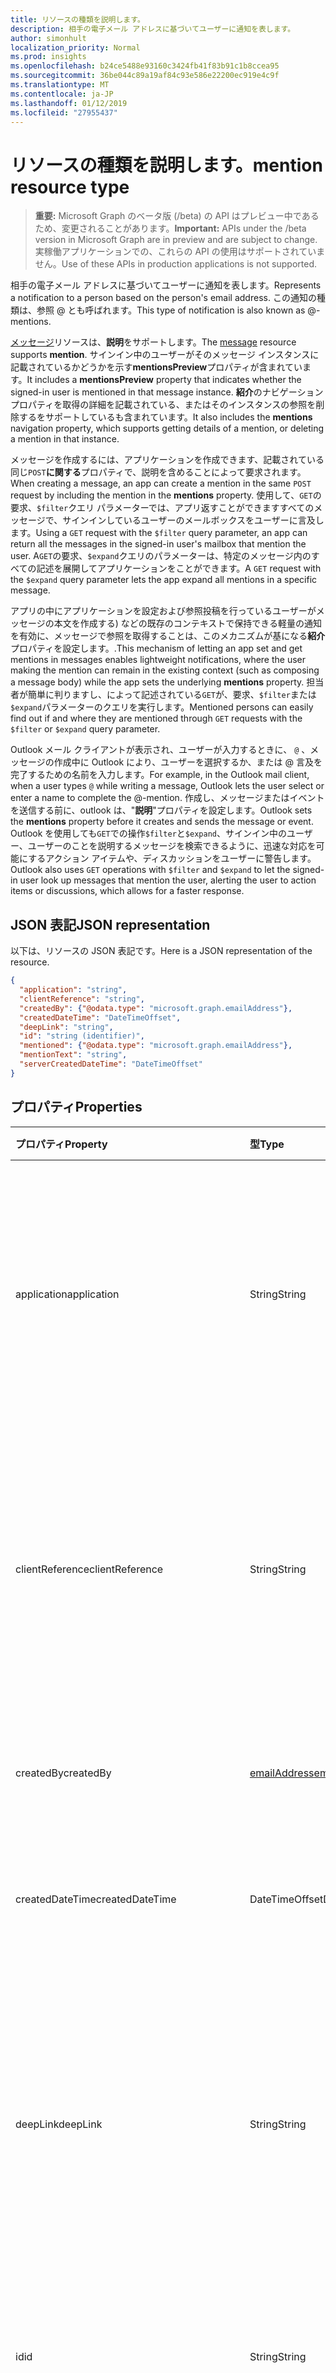 ```yaml
---
title: リソースの種類を説明します。
description: 相手の電子メール アドレスに基づいてユーザーに通知を表します。
author: simonhult
localization_priority: Normal
ms.prod: insights
ms.openlocfilehash: b24ce5488e93160c3424fb41f83b91c1b8ccea95
ms.sourcegitcommit: 36be044c89a19af84c93e586e22200ec919e4c9f
ms.translationtype: MT
ms.contentlocale: ja-JP
ms.lasthandoff: 01/12/2019
ms.locfileid: "27955437"
---
```

# <a name="mention-resource-type"></a><span data-ttu-id="8fb7a-103">リソースの種類を説明します。</span><span class="sxs-lookup"><span data-stu-id="8fb7a-103">mention resource type</span></span>

> <span data-ttu-id="8fb7a-104">**重要:** Microsoft Graph のベータ版 (/beta) の API はプレビュー中であるため、変更されることがあります。</span><span class="sxs-lookup"><span data-stu-id="8fb7a-104">**Important:** APIs under the /beta version in Microsoft Graph are in preview and are subject to change.</span></span> <span data-ttu-id="8fb7a-105">実稼働アプリケーションでの、これらの API の使用はサポートされていません。</span><span class="sxs-lookup"><span data-stu-id="8fb7a-105">Use of these APIs in production applications is not supported.</span></span>

<span data-ttu-id="8fb7a-106">相手の電子メール アドレスに基づいてユーザーに通知を表します。</span><span class="sxs-lookup"><span data-stu-id="8fb7a-106">Represents a notification to a person based on the person's email address.</span></span> <span data-ttu-id="8fb7a-107">この通知の種類は、参照 @ とも呼ばれます。</span><span class="sxs-lookup"><span data-stu-id="8fb7a-107">This type of notification is also known as @-mentions.</span></span>

<span data-ttu-id="8fb7a-108">[メッセージ](../resources/message.md)リソースは、**説明**をサポートします。</span><span class="sxs-lookup"><span data-stu-id="8fb7a-108">The [message](../resources/message.md) resource supports **mention**.</span></span> <span data-ttu-id="8fb7a-109">サインイン中のユーザーがそのメッセージ インスタンスに記載されているかどうかを示す**mentionsPreview**プロパティが含まれています。</span><span class="sxs-lookup"><span data-stu-id="8fb7a-109">It includes a **mentionsPreview** property that indicates whether the signed-in user is mentioned in that message instance.</span></span> <span data-ttu-id="8fb7a-110">**紹介**のナビゲーション プロパティを取得の詳細を記載されている、またはそのインスタンスの参照を削除するをサポートしているも含まれています。</span><span class="sxs-lookup"><span data-stu-id="8fb7a-110">It also includes the **mentions** navigation property, which supports getting details of a mention, or deleting a mention in that instance.</span></span>

<span data-ttu-id="8fb7a-111">メッセージを作成するには、アプリケーションを作成できます、記載されている同じ`POST`**に関する**プロパティで、説明を含めることによって要求されます。</span><span class="sxs-lookup"><span data-stu-id="8fb7a-111">When creating a message, an app can create a mention in the same `POST` request by including the mention in the **mentions** property.</span></span> <span data-ttu-id="8fb7a-112">使用して、`GET`の要求、`$filter`クエリ パラメーターでは、アプリ返すことができますすべてのメッセージで、サインインしているユーザーのメールボックスをユーザーに言及します。</span><span class="sxs-lookup"><span data-stu-id="8fb7a-112">Using a `GET` request with the `$filter` query parameter, an app can return all the messages in the signed-in user's mailbox that mention the user.</span></span> <span data-ttu-id="8fb7a-113">A`GET`の要求、`$expand`クエリのパラメーターは、特定のメッセージ内のすべての記述を展開してアプリケーションをことができます。</span><span class="sxs-lookup"><span data-stu-id="8fb7a-113">A `GET` request with the `$expand` query parameter lets the app expand all mentions in a specific message.</span></span>

<span data-ttu-id="8fb7a-114">アプリの中にアプリケーションを設定および参照投稿を行っているユーザーがメッセージの本文を作成する) などの既存のコンテキストで保持できる軽量の通知を有効に、メッセージで参照を取得することは、このメカニズムが基になる**紹介**プロパティを設定します。.</span><span class="sxs-lookup"><span data-stu-id="8fb7a-114">This mechanism of letting an app set and get mentions in messages enables lightweight notifications, where the user making the mention can remain in the existing context (such as composing a message body) while the app sets the underlying **mentions** property.</span></span> <span data-ttu-id="8fb7a-115">担当者が簡単に判りますし、によって記述されている`GET`が、要求、`$filter`または`$expand`パラメーターのクエリを実行します。</span><span class="sxs-lookup"><span data-stu-id="8fb7a-115">Mentioned persons can easily find out if and where they are mentioned through `GET` requests with the `$filter` or `$expand` query parameter.</span></span>  

<span data-ttu-id="8fb7a-116">Outlook メール クライアントが表示され、ユーザーが入力するときに、 `@` 、メッセージの作成中に Outlook により、ユーザーを選択するか、または @ 言及を完了するための名前を入力します。</span><span class="sxs-lookup"><span data-stu-id="8fb7a-116">For example, in the Outlook mail client, when a user types `@` while writing a message, Outlook lets the user select or enter a name to complete the @-mention.</span></span> <span data-ttu-id="8fb7a-117">作成し、メッセージまたはイベントを送信する前に、outlook は、"**説明**"プロパティを設定します。</span><span class="sxs-lookup"><span data-stu-id="8fb7a-117">Outlook sets the **mentions** property before it creates and sends the message or event.</span></span> <span data-ttu-id="8fb7a-118">Outlook を使用しても`GET`での操作`$filter`と`$expand`、サインイン中のユーザー、ユーザーのことを説明するメッセージを検索できるように、迅速な対応を可能にするアクション アイテムや、ディスカッションをユーザーに警告します。</span><span class="sxs-lookup"><span data-stu-id="8fb7a-118">Outlook also uses `GET` operations with `$filter` and `$expand` to let the signed-in user look up messages that mention the user, alerting the user to action items or discussions, which allows for a faster response.</span></span>


## <a name="json-representation"></a><span data-ttu-id="8fb7a-119">JSON 表記</span><span class="sxs-lookup"><span data-stu-id="8fb7a-119">JSON representation</span></span>

<span data-ttu-id="8fb7a-120">以下は、リソースの JSON 表記です。</span><span class="sxs-lookup"><span data-stu-id="8fb7a-120">Here is a JSON representation of the resource.</span></span>

<!-- {
  "blockType": "resource",
  "optionalProperties": [

  ],
  "@odata.type": "microsoft.graph.mention"
}-->

```json
{
  "application": "string",
  "clientReference": "string",
  "createdBy": {"@odata.type": "microsoft.graph.emailAddress"},
  "createdDateTime": "DateTimeOffset",
  "deepLink": "string",
  "id": "string (identifier)",
  "mentioned": {"@odata.type": "microsoft.graph.emailAddress"},
  "mentionText": "string",
  "serverCreatedDateTime": "DateTimeOffset"
}

```
## <a name="properties"></a><span data-ttu-id="8fb7a-121">プロパティ</span><span class="sxs-lookup"><span data-stu-id="8fb7a-121">Properties</span></span>
| <span data-ttu-id="8fb7a-122">プロパティ</span><span class="sxs-lookup"><span data-stu-id="8fb7a-122">Property</span></span>     | <span data-ttu-id="8fb7a-123">型</span><span class="sxs-lookup"><span data-stu-id="8fb7a-123">Type</span></span>   |<span data-ttu-id="8fb7a-124">説明</span><span class="sxs-lookup"><span data-stu-id="8fb7a-124">Description</span></span>|
|:---------------|:--------|:----------|
|<span data-ttu-id="8fb7a-125">application</span><span class="sxs-lookup"><span data-stu-id="8fb7a-125">application</span></span> | <span data-ttu-id="8fb7a-126">String</span><span class="sxs-lookup"><span data-stu-id="8fb7a-126">String</span></span> | <span data-ttu-id="8fb7a-127">参照投稿を作成するアプリケーションの名前。</span><span class="sxs-lookup"><span data-stu-id="8fb7a-127">The name of the application where the mention is created.</span></span> <span data-ttu-id="8fb7a-128">省略可能。</span><span class="sxs-lookup"><span data-stu-id="8fb7a-128">Optional.</span></span> <span data-ttu-id="8fb7a-129">使用され、**メッセージ**の場合は null ではありません。</span><span class="sxs-lookup"><span data-stu-id="8fb7a-129">Not used and defaulted as null for **message**.</span></span> |
|<span data-ttu-id="8fb7a-130">clientReference</span><span class="sxs-lookup"><span data-stu-id="8fb7a-130">clientReference</span></span> | <span data-ttu-id="8fb7a-131">String</span><span class="sxs-lookup"><span data-stu-id="8fb7a-131">String</span></span> | <span data-ttu-id="8fb7a-132">リソース インスタンスの親を表す一意の識別子です。</span><span class="sxs-lookup"><span data-stu-id="8fb7a-132">A unique identifier that represents a parent of the resource instance.</span></span> <span data-ttu-id="8fb7a-133">省略可能。</span><span class="sxs-lookup"><span data-stu-id="8fb7a-133">Optional.</span></span> <span data-ttu-id="8fb7a-134">使用され、**メッセージ**の場合は null ではありません。</span><span class="sxs-lookup"><span data-stu-id="8fb7a-134">Not used and defaulted as null for **message**.</span></span> |
|<span data-ttu-id="8fb7a-135">createdBy</span><span class="sxs-lookup"><span data-stu-id="8fb7a-135">createdBy</span></span>  | [<span data-ttu-id="8fb7a-136">emailAddress</span><span class="sxs-lookup"><span data-stu-id="8fb7a-136">emailAddress</span></span>](../resources/emailaddress.md) | <span data-ttu-id="8fb7a-137">参照投稿を行ったユーザーの電子メール情報。</span><span class="sxs-lookup"><span data-stu-id="8fb7a-137">The email information of the user who made the mention.</span></span> |
|<span data-ttu-id="8fb7a-138">createdDateTime</span><span class="sxs-lookup"><span data-stu-id="8fb7a-138">createdDateTime</span></span>  |<span data-ttu-id="8fb7a-139">DateTimeOffset</span><span class="sxs-lookup"><span data-stu-id="8fb7a-139">DateTimeOffset</span></span> |<span data-ttu-id="8fb7a-140">クライアントでメンションが作成された日時。</span><span class="sxs-lookup"><span data-stu-id="8fb7a-140">The date and time that the mention is created on the client.</span></span> |
|<span data-ttu-id="8fb7a-141">deepLink</span><span class="sxs-lookup"><span data-stu-id="8fb7a-141">deepLink</span></span> | <span data-ttu-id="8fb7a-142">String</span><span class="sxs-lookup"><span data-stu-id="8fb7a-142">String</span></span> | <span data-ttu-id="8fb7a-143">リソース インスタンスに記載されているのコンテキストへの高度な web リンク。</span><span class="sxs-lookup"><span data-stu-id="8fb7a-143">A deep web link to the context of the mention in the resource instance.</span></span> <span data-ttu-id="8fb7a-144">省略可能。</span><span class="sxs-lookup"><span data-stu-id="8fb7a-144">Optional.</span></span> <span data-ttu-id="8fb7a-145">使用され、**メッセージ**の場合は null ではありません。</span><span class="sxs-lookup"><span data-stu-id="8fb7a-145">Not used and defaulted as null for **message**.</span></span> |
|<span data-ttu-id="8fb7a-146">id</span><span class="sxs-lookup"><span data-stu-id="8fb7a-146">id</span></span> | <span data-ttu-id="8fb7a-147">String</span><span class="sxs-lookup"><span data-stu-id="8fb7a-147">String</span></span>| <span data-ttu-id="8fb7a-148">リソース インスタンス内のメンションの一意の識別子。</span><span class="sxs-lookup"><span data-stu-id="8fb7a-148">The unique identifier of a mention in a resource instance.</span></span>|
|<span data-ttu-id="8fb7a-149">記載されています。</span><span class="sxs-lookup"><span data-stu-id="8fb7a-149">mentioned</span></span> | [<span data-ttu-id="8fb7a-150">emailAddress</span><span class="sxs-lookup"><span data-stu-id="8fb7a-150">emailAddress</span></span>](../resources/emailaddress.md) | <span data-ttu-id="8fb7a-p110">メンションした人の電子メール情報。必須です。</span><span class="sxs-lookup"><span data-stu-id="8fb7a-p110">The email information of the mentioned person. Required.</span></span> |
|<span data-ttu-id="8fb7a-153">mentionText</span><span class="sxs-lookup"><span data-stu-id="8fb7a-153">mentionText</span></span> | <span data-ttu-id="8fb7a-154">String</span><span class="sxs-lookup"><span data-stu-id="8fb7a-154">String</span></span> | <span data-ttu-id="8fb7a-155">省略可能。</span><span class="sxs-lookup"><span data-stu-id="8fb7a-155">Optional.</span></span> <span data-ttu-id="8fb7a-156">使用され、**メッセージ**の場合は null ではありません。</span><span class="sxs-lookup"><span data-stu-id="8fb7a-156">Not used and defaulted as null for **message**.</span></span> <span data-ttu-id="8fb7a-157">メッセージで、参照を取得するには、代わりに、メッセージの**bodyPreview**プロパティには、参照してください。</span><span class="sxs-lookup"><span data-stu-id="8fb7a-157">To get the mentions in a message, see the **bodyPreview** property of the message instead.</span></span> |
|<span data-ttu-id="8fb7a-158">serverCreatedDateTime</span><span class="sxs-lookup"><span data-stu-id="8fb7a-158">serverCreatedDateTime</span></span> | <span data-ttu-id="8fb7a-159">DateTimeOffset</span><span class="sxs-lookup"><span data-stu-id="8fb7a-159">DateTimeOffset</span></span> | <span data-ttu-id="8fb7a-160">日付と時刻、記載されているサーバー上で作成されます。</span><span class="sxs-lookup"><span data-stu-id="8fb7a-160">The date and time that the mention is created on the server.</span></span> <span data-ttu-id="8fb7a-161">省略可能。</span><span class="sxs-lookup"><span data-stu-id="8fb7a-161">Optional.</span></span> <span data-ttu-id="8fb7a-162">使用され、**メッセージ**の場合は null ではありません。</span><span class="sxs-lookup"><span data-stu-id="8fb7a-162">Not used and defaulted as null for **message**.</span></span> |

## <a name="relationships"></a><span data-ttu-id="8fb7a-163">リレーションシップ</span><span class="sxs-lookup"><span data-stu-id="8fb7a-163">Relationships</span></span>
<span data-ttu-id="8fb7a-164">なし</span><span class="sxs-lookup"><span data-stu-id="8fb7a-164">None</span></span>


## <a name="methods"></a><span data-ttu-id="8fb7a-165">メソッド</span><span class="sxs-lookup"><span data-stu-id="8fb7a-165">Methods</span></span>

| <span data-ttu-id="8fb7a-166">メソッド</span><span class="sxs-lookup"><span data-stu-id="8fb7a-166">Method</span></span>           | <span data-ttu-id="8fb7a-167">戻り値の型</span><span class="sxs-lookup"><span data-stu-id="8fb7a-167">Return Type</span></span>    |<span data-ttu-id="8fb7a-168">説明</span><span class="sxs-lookup"><span data-stu-id="8fb7a-168">Description</span></span>|
|:---------------|:--------|:----------|
|<span data-ttu-id="8fb7a-169">[投稿](../api/user-sendmail.md#request-2)および送信</span><span class="sxs-lookup"><span data-stu-id="8fb7a-169">[Post](../api/user-sendmail.md#request-2) and send</span></span> | <span data-ttu-id="8fb7a-170">なし</span><span class="sxs-lookup"><span data-stu-id="8fb7a-170">None</span></span> | <span data-ttu-id="8fb7a-171">作成し、新しいメッセージの一部として参照投稿を送信します。</span><span class="sxs-lookup"><span data-stu-id="8fb7a-171">Create and send mentions as part of a new message.</span></span>|
|<span data-ttu-id="8fb7a-172">新しい下書きを[投稿](../api/user-post-messages.md#request-2)</span><span class="sxs-lookup"><span data-stu-id="8fb7a-172">[Post](../api/user-post-messages.md#request-2) to a new draft</span></span> | <span data-ttu-id="8fb7a-173">**説明**する 1 つまたは複数オブジェクトを含む[メッセージ](../resources/message.md)です。</span><span class="sxs-lookup"><span data-stu-id="8fb7a-173">[message](../resources/message.md) that contains one or more **mention** objects.</span></span> | <span data-ttu-id="8fb7a-174">新しいメッセージの下書きを作成し、**ことを説明**する 1 つまたは複数オブジェクトが含まれます。</span><span class="sxs-lookup"><span data-stu-id="8fb7a-174">Create a draft of a new message and include one or more **mention** objects.</span></span>|
|<span data-ttu-id="8fb7a-175">[Get](../api/user-list-messages.md#request-2)メッセージを私に言及しています。</span><span class="sxs-lookup"><span data-stu-id="8fb7a-175">[Get](../api/user-list-messages.md#request-2) messages mentioning me</span></span> | <span data-ttu-id="8fb7a-176">[message](../resources/message.md) コレクション</span><span class="sxs-lookup"><span data-stu-id="8fb7a-176">[message](../resources/message.md) collection</span></span> | <span data-ttu-id="8fb7a-177">**説明**のこのユーザーを含む、サインイン中のユーザーのメールボックス内のすべてのメッセージを取得します。</span><span class="sxs-lookup"><span data-stu-id="8fb7a-177">Get all the messages in the signed-in user's mailbox that contain a **mention** of this user.</span></span>|
|<span data-ttu-id="8fb7a-178">メッセージの[取得](../api/message-get.md#request-2)とその評価</span><span class="sxs-lookup"><span data-stu-id="8fb7a-178">[Get](../api/message-get.md#request-2) a message and its mentions</span></span> | <span data-ttu-id="8fb7a-179">[message](../resources/message.md) コレクション</span><span class="sxs-lookup"><span data-stu-id="8fb7a-179">[message](../resources/message.md) collection</span></span> | <span data-ttu-id="8fb7a-180">メッセージを取得し、各**説明**メッセージの詳細を展開します。</span><span class="sxs-lookup"><span data-stu-id="8fb7a-180">Get a message and expand the details of each **mention** in the message.</span></span>|
|<span data-ttu-id="8fb7a-181">参照[の削除](../api/message-delete.md#request-2)</span><span class="sxs-lookup"><span data-stu-id="8fb7a-181">[Delete](../api/message-delete.md#request-2) a mention</span></span> | <span data-ttu-id="8fb7a-182">なし</span><span class="sxs-lookup"><span data-stu-id="8fb7a-182">None</span></span> |<span data-ttu-id="8fb7a-183">サインインしているユーザーのメールボックス内で指定したメッセージにおいて、指定したメンションを削除します。</span><span class="sxs-lookup"><span data-stu-id="8fb7a-183">Deletes the specified mention in the specified message in the signed-in user's mailbox.</span></span> |

<!-- uuid: 8fcb5dbc-d5aa-4681-8e31-b001d5168d79
2015-10-25 14:57:30 UTC -->
<!-- {
  "type": "#page.annotation",
  "description": "mention resource",
  "keywords": "",
  "section": "documentation",
  "tocPath": ""
}-->
